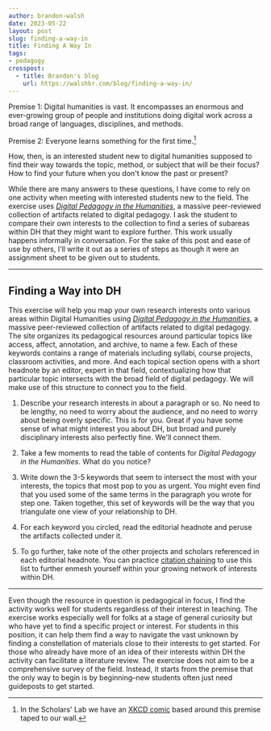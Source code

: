 ```yaml
---
author: brandon-walsh
date: 2023-05-22
layout: post
slug: finding-a-way-in
title: Finding A Way In
tags:
- pedagogy
crosspost:
  - title: Brandon's blog
    url: https://walshbr.com/blog/finding-a-way-in/
---
```


Premise 1: Digital humanities is vast. It encompasses an enormous and ever-growing group of people and institutions doing digital work across a broad range of languages, disciplines, and methods.

Premise 2: Everyone learns something for the first time.[^1]

How, then, is an interested student new to digital humanities supposed to find their way towards the topic, method, or subject that will be their focus? How to find your future when you don't know the past or present?

While there are many answers to these questions, I have come to rely on one activity when meeting with interested students new to the field. The exercise uses _[Digital Pedagogy in the Humanities](https://digitalpedagogy.hcommons.org/)_, a massive peer-reviewed collection of artifacts related to digital pedagogy. I ask the student to compare their own interests to the collection to find a series of subareas within DH that they might want to explore further. This work usually happens informally in conversation. For the sake of this post and ease of use by others, I'll write it out as a series of steps as though it were an assignment sheet to be given out to students.

---

## Finding a Way into DH

This exercise will help you map your own research interests onto various areas within Digital Humanities using _[Digital Pedagogy in the Humanities](https://digitalpedagogy.hcommons.org/)_, a massive peer-reviewed collection of artifacts related to digital pedagogy. The site organizes its pedagogical resources around particular topics like access, affect, annotation, and archive, to name a few. Each of these keywords contains a range of materials including syllabi, course projects, classroom activities, and more. And each topical section opens with a short headnote by an editor, expert in that field, contextualizing how that particular topic intersects with the broad field of digital pedagogy. We will make use of this structure to connect you to the field.

1. Describe your research interests in about a paragraph or so. No need to be lengthy, no need to worry about the audience, and no need to worry about being overly specific. This is for you. Great if you have some sense of what might interest you about DH, but broad and purely disciplinary interests also perfectly fine. We'll connect them.

2. Take a few moments to read the table of contents for _Digital Pedagogy in the Humanities_. What do you notice?

3. Write down the 3-5 keywords that seem to intersect the most with your interests, the topics that most pop to you as urgent. You might even find that you used some of the same terms in the paragraph you wrote for step one. Taken together, this set of keywords will be the way that you triangulate one view of your relationship to DH. 

4. For each keyword you circled, read the editorial headnote and peruse the artifacts collected under it. 

5. To go further, take note of the other projects and scholars referenced in each editorial headnote. You can practice [citation chaining](https://researchguides.uoregon.edu/litreview/citation-chaining#:~:text=Citation%20chaining%20is%20the%20process,This%20is%20called%20backward%20chaining.) to use this list to further enmesh yourself within your growing network of interests within DH. 

---

Even though the resource in question is pedagogical in focus, I find the activity works well for students regardless of their interest in teaching. The exercise works especially well for folks at a stage of general curiosity but who have yet to find a specific project or interest. For students in this position, it can help them find a way to navigate the vast unknown by finding a constellation of materials close to their interests to get started. For those who already have more of an idea of their interests within DH the activity can facilitate a literature review. The exercise does not aim to be a comprehensive survey of the field. Instead, it starts from the premise that the only way to begin is by beginning–new students often just need guideposts to get started.

[^1]: In the Scholars' Lab we have an [XKCD comic](https://xkcd.com/1053/) based around this premise taped to our wall.